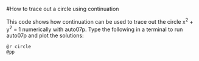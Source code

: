 
#How to trace out a circle using continuation

This code shows how continuation can be used to trace out the circle x<sup>2</sup> + y<sup>2</sup> = 1 numerically with auto07p. Type the following in a terminal to run auto07p and plot the solutions:
```
@r circle
@pp
```
